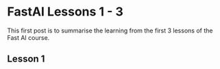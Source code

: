 # FastAI Lessons 1 - 3

This first post is to summarise the learning from the first 3 lessons of the Fast AI course.

## Lesson 1
